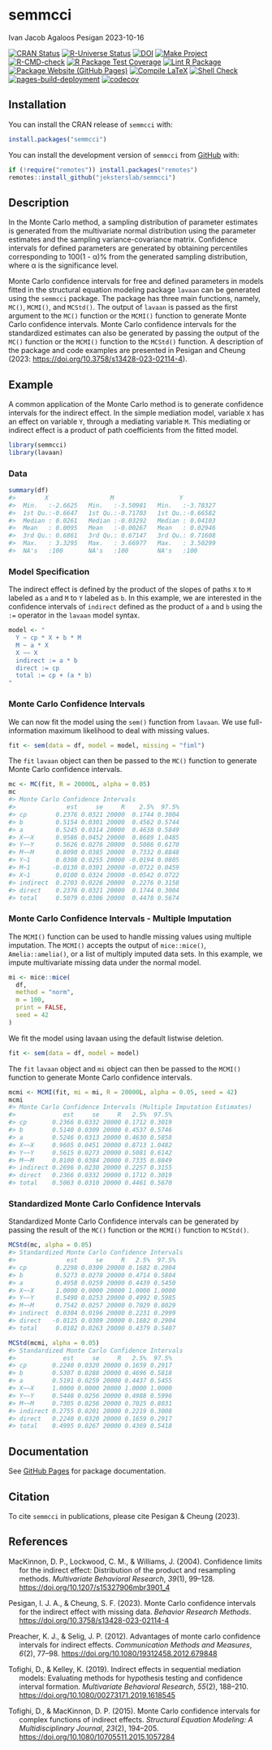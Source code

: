 semmcci
================
Ivan Jacob Agaloos Pesigan
2023-10-16

<!-- README.md is generated from .setup/readme/README.Rmd. Please edit that file -->
<!-- badges: start -->

[![CRAN
Status](https://www.r-pkg.org/badges/version/semmcci)](https://cran.r-project.org/package=semmcci)
[![R-Universe
Status](https://jeksterslab.r-universe.dev/badges/semmcci)](https://jeksterslab.r-universe.dev)
[![DOI](https://zenodo.org/badge/DOI/10.3758/s13428-023-02114-4.svg)](https://doi.org/10.3758/s13428-023-02114-4)
[![Make
Project](https://github.com/jeksterslab/semmcci/actions/workflows/make.yml/badge.svg)](https://github.com/jeksterslab/semmcci/actions/workflows/make.yml)
[![R-CMD-check](https://github.com/jeksterslab/semmcci/actions/workflows/check-full.yml/badge.svg)](https://github.com/jeksterslab/semmcci/actions/workflows/check-full.yml)
[![R Package Test
Coverage](https://github.com/jeksterslab/semmcci/actions/workflows/test-coverage.yml/badge.svg)](https://github.com/jeksterslab/semmcci/actions/workflows/test-coverage.yml)
[![Lint R
Package](https://github.com/jeksterslab/semmcci/actions/workflows/lint.yml/badge.svg)](https://github.com/jeksterslab/semmcci/actions/workflows/lint.yml)
[![Package Website (GitHub
Pages)](https://github.com/jeksterslab/semmcci/actions/workflows/pkgdown-gh-pages.yml/badge.svg)](https://github.com/jeksterslab/semmcci/actions/workflows/pkgdown-gh-pages.yml)
[![Compile
LaTeX](https://github.com/jeksterslab/semmcci/actions/workflows/latex.yml/badge.svg)](https://github.com/jeksterslab/semmcci/actions/workflows/latex.yml)
[![Shell
Check](https://github.com/jeksterslab/semmcci/actions/workflows/shellcheck.yml/badge.svg)](https://github.com/jeksterslab/semmcci/actions/workflows/shellcheck.yml)
[![pages-build-deployment](https://github.com/jeksterslab/semmcci/actions/workflows/pages/pages-build-deployment/badge.svg)](https://github.com/jeksterslab/semmcci/actions/workflows/pages/pages-build-deployment)
[![codecov](https://codecov.io/gh/jeksterslab/semmcci/branch/main/graph/badge.svg?token=KVLUET3DJ6)](https://codecov.io/gh/jeksterslab/semmcci)
<!-- badges: end -->

## Installation

You can install the CRAN release of `semmcci` with:

``` r
install.packages("semmcci")
```

You can install the development version of `semmcci` from
[GitHub](https://github.com/jeksterslab/semmcci) with:

``` r
if (!require("remotes")) install.packages("remotes")
remotes::install_github("jeksterslab/semmcci")
```

## Description

In the Monte Carlo method, a sampling distribution of parameter
estimates is generated from the multivariate normal distribution using
the parameter estimates and the sampling variance-covariance matrix.
Confidence intervals for defined parameters are generated by obtaining
percentiles corresponding to 100(1 - α)% from the generated sampling
distribution, where α is the significance level.

Monte Carlo confidence intervals for free and defined parameters in
models fitted in the structural equation modeling package `lavaan` can
be generated using the `semmcci` package. The package has three main
functions, namely, `MC()`, `MCMI()`, and `MCStd()`. The output of
`lavaan` is passed as the first argument to the `MC()` function or the
`MCMI()` function to generate Monte Carlo confidence intervals. Monte
Carlo confidence intervals for the standardized estimates can also be
generated by passing the output of the `MC()` function or the `MCMI()`
function to the `MCStd()` function. A description of the package and
code examples are presented in Pesigan and Cheung (2023:
<https://doi.org/10.3758/s13428-023-02114-4>).

## Example

A common application of the Monte Carlo method is to generate confidence
intervals for the indirect effect. In the simple mediation model,
variable `X` has an effect on variable `Y`, through a mediating variable
`M`. This mediating or indirect effect is a product of path coefficients
from the fitted model.

``` r
library(semmcci)
library(lavaan)
```

### Data

``` r
summary(df)
#>        X                 M                  Y           
#>  Min.   :-2.6625   Min.   :-3.50981   Min.   :-3.78327  
#>  1st Qu.:-0.6647   1st Qu.:-0.71703   1st Qu.:-0.66582  
#>  Median : 0.0261   Median :-0.03292   Median : 0.04103  
#>  Mean   : 0.0095   Mean   :-0.00267   Mean   : 0.02946  
#>  3rd Qu.: 0.6861   3rd Qu.: 0.67147   3rd Qu.: 0.71608  
#>  Max.   : 3.3295   Max.   : 3.66977   Max.   : 3.50299  
#>  NA's   :100       NA's   :100        NA's   :100
```

### Model Specification

The indirect effect is defined by the product of the slopes of paths `X`
to `M` labeled as `a` and `M` to `Y` labeled as `b`. In this example, we
are interested in the confidence intervals of `indirect` defined as the
product of `a` and `b` using the `:=` operator in the `lavaan` model
syntax.

``` r
model <- "
  Y ~ cp * X + b * M
  M ~ a * X
  X ~~ X
  indirect := a * b
  direct := cp
  total := cp + (a * b)
"
```

### Monte Carlo Confidence Intervals

We can now fit the model using the `sem()` function from `lavaan`. We
use full-information maximum likelihood to deal with missing values.

``` r
fit <- sem(data = df, model = model, missing = "fiml")
```

The `fit` `lavaan` object can then be passed to the `MC()` function to
generate Monte Carlo confidence intervals.

``` r
mc <- MC(fit, R = 20000L, alpha = 0.05)
mc
#> Monte Carlo Confidence Intervals
#>              est     se     R    2.5%  97.5%
#> cp        0.2376 0.0321 20000  0.1744 0.3004
#> b         0.5154 0.0301 20000  0.4562 0.5744
#> a         0.5245 0.0314 20000  0.4638 0.5849
#> X~~X      0.9586 0.0452 20000  0.8689 1.0485
#> Y~~Y      0.5626 0.0276 20000  0.5086 0.6170
#> M~~M      0.8090 0.0385 20000  0.7332 0.8848
#> Y~1       0.0308 0.0255 20000 -0.0194 0.0805
#> M~1      -0.0130 0.0301 20000 -0.0722 0.0459
#> X~1       0.0100 0.0324 20000 -0.0542 0.0722
#> indirect  0.2703 0.0226 20000  0.2276 0.3158
#> direct    0.2376 0.0321 20000  0.1744 0.3004
#> total     0.5079 0.0306 20000  0.4478 0.5674
```

### Monte Carlo Confidence Intervals - Multiple Imputation

The `MCMI()` function can be used to handle missing values using
multiple imputation. The `MCMI()` accepts the output of `mice::mice()`,
`Amelia::amelia()`, or a list of multiply imputed data sets. In this
example, we impute multivariate missing data under the normal model.

``` r
mi <- mice::mice(
  df,
  method = "norm",
  m = 100,
  print = FALSE,
  seed = 42
)
```

We fit the model using lavaan using the default listwise deletion.

``` r
fit <- sem(data = df, model = model)
```

The `fit` `lavaan` object and `mi` object can then be passed to the
`MCMI()` function to generate Monte Carlo confidence intervals.

``` r
mcmi <- MCMI(fit, mi = mi, R = 20000L, alpha = 0.05, seed = 42)
mcmi
#> Monte Carlo Confidence Intervals (Multiple Imputation Estimates)
#>             est     se     R   2.5%  97.5%
#> cp       0.2366 0.0332 20000 0.1712 0.3019
#> b        0.5140 0.0309 20000 0.4537 0.5746
#> a        0.5246 0.0313 20000 0.4630 0.5858
#> X~~X     0.9605 0.0451 20000 0.8713 1.0482
#> Y~~Y     0.5615 0.0273 20000 0.5081 0.6142
#> M~~M     0.8100 0.0384 20000 0.7335 0.8849
#> indirect 0.2696 0.0230 20000 0.2257 0.3155
#> direct   0.2366 0.0332 20000 0.1712 0.3019
#> total    0.5063 0.0310 20000 0.4461 0.5670
```

### Standardized Monte Carlo Confidence Intervals

Standardized Monte Carlo Confidence intervals can be generated by
passing the result of the `MC()` function or the `MCMI()` function to
`MCStd()`.

``` r
MCStd(mc, alpha = 0.05)
#> Standardized Monte Carlo Confidence Intervals
#>              est     se     R   2.5%  97.5%
#> cp        0.2298 0.0309 20000 0.1682 0.2904
#> b         0.5273 0.0278 20000 0.4714 0.5804
#> a         0.4958 0.0259 20000 0.4439 0.5450
#> X~~X      1.0000 0.0000 20000 1.0000 1.0000
#> Y~~Y      0.5490 0.0253 20000 0.4992 0.5985
#> M~~M      0.7542 0.0257 20000 0.7029 0.8029
#> indirect  0.0304 0.0196 20000 0.2231 0.2999
#> direct   -0.0125 0.0309 20000 0.1682 0.2904
#> total     0.0102 0.0263 20000 0.4379 0.5407
```

``` r
MCStd(mcmi, alpha = 0.05)
#> Standardized Monte Carlo Confidence Intervals
#>             est     se     R   2.5%  97.5%
#> cp       0.2240 0.0320 20000 0.1659 0.2917
#> b        0.5307 0.0288 20000 0.4696 0.5818
#> a        0.5191 0.0259 20000 0.4437 0.5455
#> X~~X     1.0000 0.0000 20000 1.0000 1.0000
#> Y~~Y     0.5448 0.0256 20000 0.4988 0.5996
#> M~~M     0.7305 0.0256 20000 0.7025 0.8031
#> indirect 0.2755 0.0201 20000 0.2219 0.3008
#> direct   0.2240 0.0320 20000 0.1659 0.2917
#> total    0.4995 0.0267 20000 0.4369 0.5418
```

## Documentation

See [GitHub Pages](https://jeksterslab.github.io/semmcci/index.html) for
package documentation.

## Citation

To cite `semmcci` in publications, please cite Pesigan & Cheung (2023).

## References

<div id="refs" class="references csl-bib-body hanging-indent"
line-spacing="2">

<div id="ref-MacKinnon-Lockwood-Williams-2004" class="csl-entry">

MacKinnon, D. P., Lockwood, C. M., & Williams, J. (2004). Confidence
limits for the indirect effect: Distribution of the product and
resampling methods. *Multivariate Behavioral Research*, *39*(1), 99–128.
<https://doi.org/10.1207/s15327906mbr3901_4>

</div>

<div id="ref-Pesigan-Cheung-2023" class="csl-entry">

Pesigan, I. J. A., & Cheung, S. F. (2023). Monte Carlo confidence
intervals for the indirect effect with missing data. *Behavior Research
Methods*. <https://doi.org/10.3758/s13428-023-02114-4>

</div>

<div id="ref-Preacher-Selig-2012" class="csl-entry">

Preacher, K. J., & Selig, J. P. (2012). Advantages of monte carlo
confidence intervals for indirect effects. *Communication Methods and
Measures*, *6*(2), 77–98. <https://doi.org/10.1080/19312458.2012.679848>

</div>

<div id="ref-Tofighi-Kelley-2019" class="csl-entry">

Tofighi, D., & Kelley, K. (2019). Indirect effects in sequential
mediation models: Evaluating methods for hypothesis testing and
confidence interval formation. *Multivariate Behavioral Research*,
*55*(2), 188–210. <https://doi.org/10.1080/00273171.2019.1618545>

</div>

<div id="ref-Tofighi-MacKinnon-2015" class="csl-entry">

Tofighi, D., & MacKinnon, D. P. (2015). Monte Carlo confidence intervals
for complex functions of indirect effects. *Structural Equation
Modeling: A Multidisciplinary Journal*, *23*(2), 194–205.
<https://doi.org/10.1080/10705511.2015.1057284>

</div>

</div>
